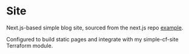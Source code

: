 # Site

Next.js-based simple blog site, sourced from the next.js repo [example](https://github.com/vercel/next.js/tree/canary/examples/blog).

Configured to build static pages and integrate with my simple-cf-site Terraform module.
